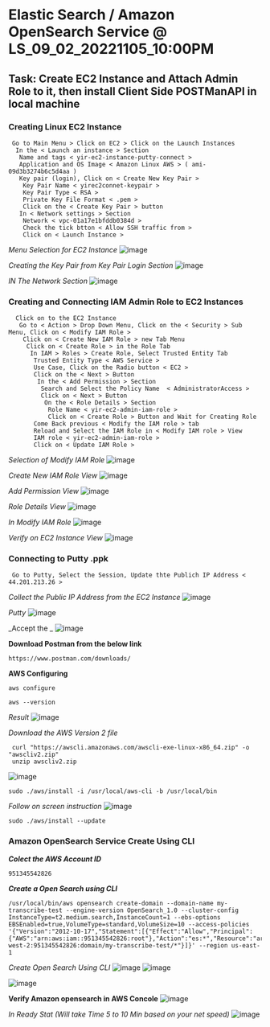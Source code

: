 # Elastic Search / Amazon OpenSearch Service @ LS_09_02_20221105_10:00PM
## Task: Create EC2 Instance and Attach Admin Role to it, then install Client Side POSTManAPI in local machine ##

### Creating Linux EC2 Instance ###
```
 Go to Main Menu > Click on EC2 > Click on the Launch Instances
  In the < Launch an instance > Section
   Name and tags < yir-ec2-instance-putty-connect >
   Application and OS Image < Amazon Linux AWS > ( ami-09d3b3274b6c5d4aa )
   Key pair (login), Click on < Create New Key Pair >
    Key Pair Name < yirec2connet-keypair > 
    Key Pair Type < RSA >
    Private Key File Format < .pem >
    Click on the < Create Key Pair > button
   In < Network settings > Section
    Network < vpc-01a17e1bfddb0384d >
    Check the tick btton < Allow SSH traffic from >
    Click on < Launch Instance >
```
_Menu Selection for EC2 Instance_
![image](https://user-images.githubusercontent.com/111234771/201269519-1798b6c3-3088-4bbf-b2e5-99de7751fbba.png)

_Creating the Key Pair from Key Pair Login Section_
![image](https://user-images.githubusercontent.com/111234771/201270275-3fde04d8-bd78-4821-ba9c-d9d27ab1137e.png)

_IN The Network Section_
![image](https://user-images.githubusercontent.com/111234771/201272469-3fe59711-10de-45f5-b6d0-0080b0c8f693.png)

### Creating and Connecting IAM Admin Role to EC2 Instances ###
```
  Click on to the EC2 Instance
   Go to < Action > Drop Down Menu, Click on the < Security > Sub Menu, Click on < Modify IAM Role >
    Click on < Create New IAM Role > new Tab Menu
     Click on < Create Role > in the Role Tab
      In IAM > Roles > Create Role, Select Trusted Entity Tab
       Trusted Entity Type < AWS Service >
       Use Case, Click on the Radio button < EC2 >
       Click on the < Next > Button 
        In the < Add Permission > Section
         Search and Select the Policy Name  < AdministratorAccess >
         Click on < Next > Button 
          On the < Role Details > Section
           Role Name < yir-ec2-admin-iam-role >
           Click on < Create Role > Button and Wait for Creating Role
       Come Back previous < Modify the IAM role > tab
       Reload and Select the IAM Role in < Modify IAM role > View
       IAM role < yir-ec2-admin-iam-role >
       Click on < Update IAM Role > 
```
_Selection of Modify IAM Role_
![image](https://user-images.githubusercontent.com/111234771/201274196-a6f71c54-09cd-40b6-b7bd-117781618885.png)

_Create New IAM Role View_
![image](https://user-images.githubusercontent.com/111234771/201274474-e3c32595-94d1-4a8d-9177-30c439832e12.png)

_Add Permission View_
![image](https://user-images.githubusercontent.com/111234771/201275176-c792890d-1c85-4c61-ba2b-1b1c97e57979.png)

_Role Details View_
![image](https://user-images.githubusercontent.com/111234771/201275484-4fab0068-65b3-4646-b75e-b0289b6d7eb3.png)

_In Modify IAM Role_
![image](https://user-images.githubusercontent.com/111234771/201276095-5543c673-f4eb-4b8b-824a-660fda6a9fa8.png)

_Verify on EC2 Instance View_
![image](https://user-images.githubusercontent.com/111234771/201276184-6a46066d-9517-4229-9e4c-fbed562b8f5e.png)

### Connecting to Putty .ppk ###
```
 Go to Putty, Select the Session, Update thte Publich IP Address < 44.201.213.26 > 
```
_Collect the Public IP Address from the EC2 Instance_
![image](https://user-images.githubusercontent.com/111234771/201277193-8be68d3f-dca2-4bde-84eb-aa33f2fe156e.png)

_Putty_
![image](https://user-images.githubusercontent.com/111234771/201277028-d6a439ac-6d0a-4fae-b2c5-765d5c673ead.png)

_Accept the _
![image](https://user-images.githubusercontent.com/111234771/201277486-758fb45d-be85-4481-ad13-0b26421d1f16.png)

__Download Postman from the below link__
```
https://www.postman.com/downloads/
```

__AWS Configuring__
```
aws configure
```

```
aws --version
```
_Result_
![image](https://user-images.githubusercontent.com/111234771/201251801-2f46a427-f3a5-4027-b65a-b9b28fa27e50.png)

_Download the AWS Version 2 file_
```
 curl "https://awscli.amazonaws.com/awscli-exe-linux-x86_64.zip" -o "awscliv2.zip"
 unzip awscliv2.zip
```
![image](https://user-images.githubusercontent.com/111234771/201251853-3b9e3949-ae99-4780-8887-3614e025806f.png)

```
sudo ./aws/install -i /usr/local/aws-cli -b /usr/local/bin
```
_Follow on screen instruction_
![image](https://user-images.githubusercontent.com/111234771/201252201-d1138f6f-eacb-4ae0-a8ad-dbd4a54f6393.png)

```
sudo ./aws/install --update
```
### Amazon OpenSearch Service Create Using CLI ###

***Colect the AWS Account ID***
```
951345542826
```

***Create a Open Search using CLI***
```
/usr/local/bin/aws opensearch create-domain --domain-name my-transcribe-test --engine-version OpenSearch_1.0 --cluster-config  InstanceType=t2.medium.search,InstanceCount=1 --ebs-options EBSEnabled=true,VolumeType=standard,VolumeSize=10 --access-policies '{"Version":"2012-10-17","Statement":[{"Effect":"Allow","Principal":{"AWS":"arn:aws:iam::951345542826:root"},"Action":"es:*","Resource":"arn:aws:es:us-west-2:951345542826:domain/my-transcribe-test/*"}]}' --region us-east-1
```

_Create Open Search Using CLI_
![image](https://user-images.githubusercontent.com/111234771/201401829-440c5fa8-e231-4238-b62d-a2807f0bdbd2.png)
![image](https://user-images.githubusercontent.com/111234771/201401987-c54185eb-174e-4217-adb4-f15908ca5d80.png)

![image](https://user-images.githubusercontent.com/111234771/201401930-8d957faa-e677-476d-8c3d-3ab4fef93cba.png)



__Verify Amazon opensearch in AWS Concole__
![image](https://user-images.githubusercontent.com/111234771/201402613-81fb85cf-f54a-4b43-9716-f81889b45fdb.png)

_In Ready Stat (Will take Time 5 to 10 Min based on your net speed)_
![image](https://user-images.githubusercontent.com/111234771/201404312-9b366938-d57b-4e2c-80b2-81562cb17c83.png)

